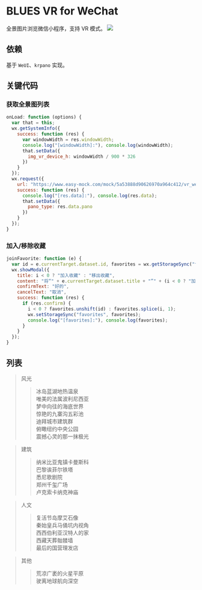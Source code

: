 # BLUES VR for WeChat
全景图片浏览微信小程序，支持 VR 模式。
![](https://github.com/iflycn/vr_wechat/blob/master/images/vr_device.png)

## 依赖
基于 `WeUI`、`krpano` 实现。

## 关键代码
### 获取全景图列表
```javascript
onLoad: function (options) {
  var that = this;
  wx.getSystemInfo({
    success: function (res) {
      var windowWidth = res.windowWidth;
      console.log("[windowWidth]:"), console.log(windowWidth);
      that.setData({
        img_vr_device_h: windowWidth / 900 * 326
      })
    }
  });
  wx.request({
    url: "https://www.easy-mock.com/mock/5a53888d90626970a964c412/vr_wechat/list",
    success: function (res) {
      console.log("[res.data]:"), console.log(res.data);
      that.setData({
        pano_type: res.data.pano
      })
    }
  });
}
```
### 加入/移除收藏
```javascript
joinFavorite: function (e) {
  var id = e.currentTarget.dataset.id, favorites = wx.getStorageSync("favorites") || [], i = favorites.indexOf(id);
  wx.showModal({
    title: i < 0 ? "加入收藏" : "移出收藏",
    content: "将“" + e.currentTarget.dataset.title + "”" + (i < 0 ? "加入" : "移出") + "个人收藏?",
    confirmText: "好的",
    cancelText: "取消",
    success: function (res) {
      if (res.confirm) {
        i < 0 ? favorites.unshift(id) : favorites.splice(i, 1);
        wx.setStorageSync("favorites", favorites);
        console.log("[favorites]:"), console.log(favorites);
      }
    }
  });
}
```

## 列表
>风光
>>冰岛蓝湖地热温泉<br>
>>唯美的法属波利尼西亚<br>
>>梦中向往的海底世界<br>
>>惊艳的九寨沟五彩池<br>
>>迪拜城市建筑群<br>
>>俯瞰纽约中央公园<br>
>>震撼心灵的那一抹极光<br>

>建筑
>>纳米比亚鬼镇卡曼斯科<br>
>>巴黎诶菲尔铁塔<br>
>>悉尼歌剧院<br>
>>郑州千玺广场<br>
>>卢克索卡纳克神庙<br>

>人文
>>复活节岛摩艾石像<br>
>>秦始皇兵马俑坑内视角<br>
>>西西伯利亚汉特人的家<br>
>>西藏天葬骷髅墙<br>
>>最后的国营理发店<br>

>其他
>>荒凉广袤的火星平原<br>
>>驶离地球航向深空<br>